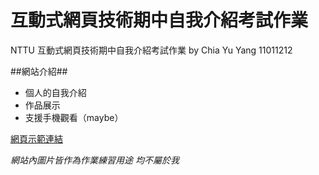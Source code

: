 # 互動式網頁技術期中自我介紹考試作業
NTTU 互動式網頁技術期中自我介紹考試作業 by Chia Yu Yang 11011212

##網站介紹## 
- 個人的自我介紹
- 作品展示
- 支援手機觀看（maybe）

[網頁示範連結](https://kk98033.github.io/WebHomework/index.html)

*網站內圖片皆作為作業練習用途 均不屬於我*